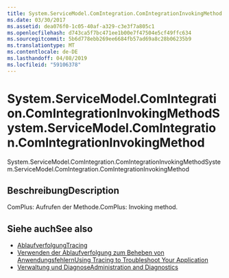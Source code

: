 ```yaml
---
title: System.ServiceModel.ComIntegration.ComIntegrationInvokingMethod
ms.date: 03/30/2017
ms.assetid: dea076f0-1c05-40af-a329-c3e3f7a805c1
ms.openlocfilehash: d743ca5f7bc471ee1b00e7f47504e5cf49ffc634
ms.sourcegitcommit: 5b6d778ebb269ee6684fb57ad69a8c28b06235b9
ms.translationtype: MT
ms.contentlocale: de-DE
ms.lasthandoff: 04/08/2019
ms.locfileid: "59106378"
---
```

# <a name="systemservicemodelcomintegrationcomintegrationinvokingmethod"></a><span data-ttu-id="fa13c-102">System.ServiceModel.ComIntegration.ComIntegrationInvokingMethod</span><span class="sxs-lookup"><span data-stu-id="fa13c-102">System.ServiceModel.ComIntegration.ComIntegrationInvokingMethod</span></span>
<span data-ttu-id="fa13c-103">System.ServiceModel.ComIntegration.ComIntegrationInvokingMethod</span><span class="sxs-lookup"><span data-stu-id="fa13c-103">System.ServiceModel.ComIntegration.ComIntegrationInvokingMethod</span></span>  
  
## <a name="description"></a><span data-ttu-id="fa13c-104">Beschreibung</span><span class="sxs-lookup"><span data-stu-id="fa13c-104">Description</span></span>  
 <span data-ttu-id="fa13c-105">ComPlus: Aufrufen der Methode.</span><span class="sxs-lookup"><span data-stu-id="fa13c-105">ComPlus: Invoking method.</span></span>  
  
## <a name="see-also"></a><span data-ttu-id="fa13c-106">Siehe auch</span><span class="sxs-lookup"><span data-stu-id="fa13c-106">See also</span></span>

- [<span data-ttu-id="fa13c-107">Ablaufverfolgung</span><span class="sxs-lookup"><span data-stu-id="fa13c-107">Tracing</span></span>](../../../../../docs/framework/wcf/diagnostics/tracing/index.md)
- [<span data-ttu-id="fa13c-108">Verwenden der Ablaufverfolgung zum Beheben von Anwendungsfehlern</span><span class="sxs-lookup"><span data-stu-id="fa13c-108">Using Tracing to Troubleshoot Your Application</span></span>](../../../../../docs/framework/wcf/diagnostics/tracing/using-tracing-to-troubleshoot-your-application.md)
- [<span data-ttu-id="fa13c-109">Verwaltung und Diagnose</span><span class="sxs-lookup"><span data-stu-id="fa13c-109">Administration and Diagnostics</span></span>](../../../../../docs/framework/wcf/diagnostics/index.md)
